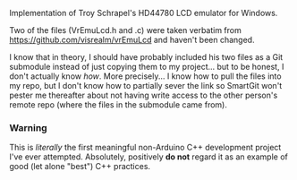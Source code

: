 Implementation of Troy Schrapel's HD44780 LCD emulator for Windows.

Two of the files (VrEmuLcd.h and .c) were taken verbatim from https://github.com/visrealm/vrEmuLcd and haven't
been changed.

I know that in theory, I should have probably included his two files as a Git submodule instead of just copying 
them to my project... but to be honest, I don't actually know _how_. More precisely... I know how to pull the 
files into my repo, but I don't know how to partially sever the link so SmartGit won't pester me thereafter
about not having write access to the other person's remote repo (where the files in the submodule came from).

### Warning

This is *literally* the first meaningful non-Arduino C++ development project I've ever attempted. Absolutely,
positively **do not** regard it as an example of good (let alone "best") C++ practices. 